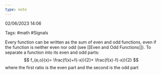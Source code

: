 ```yaml
---
type: note
---
```

02/06/2023 14:06

Tags: #math #Signals 

Every function can be written as the sum of even and odd functions, even if the function is neither even nor odd (see [[Even and Odd Functions]]). To separate a function into its even and odd parts:
$$
f_{e,o}(x)= \frac{f(x)+f(-x)}{2}+ \frac{f(x)-f(-x)}{2}
$$
where the first ratio is the even part and the second is the odd part